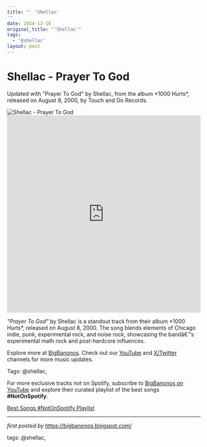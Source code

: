 ```yaml
---
title: "' 'Shellac'
'"
date: 2024-12-16
original_title: "'Shellac'"
tags:
  - '@shellac'
layout: post
---
```

<!-- Title of the Post -->
<h1 >Shellac - Prayer To God</h1> <!-- Introductory Text -->
<p >Updated with "Prayer To God" by Shellac, from the album *1000 Hurts*, released on August 8, 2000, by Touch and Go Records.</p> <!-- Featured Image -->
<div > <img src="https://f4.bcbits.com/img/a1079790783_10.jpg" alt="Shellac - Prayer To God" />
</div> <!-- YouTube Video Embed -->
<div > <iframe width="100%" height="514" src="https://www.youtube.com/embed/KRTVc-D8K2U" title="Shellac - Prayer To God" frameborder="0" allow="accelerometer; autoplay; clipboard-write; encrypted-media; gyroscope; picture-in-picture; web-share" referrerpolicy="strict-origin-when-cross-origin" allowfullscreen></iframe>
</div> <!-- Song Information -->
<div > <p><em>"Prayer To God"</em> by Shellac is a standout track from their album *1000 Hurts*, released on August 8, 2000. The song blends elements of Chicago indie, punk, experimental rock, and noise rock, showcasing the bandâ€™s experimental math rock and post-hardcore influences.</p>
</div> <!-- Footer Links -->
<div > <p>Explore more at <a href="https://bigbanonos.blogspot.com/" target="_blank">BigBanonos</a>. Check out our <a href="https://www.youtube.com/@BigBanonos" target="_blank">YouTube</a> and <a href="https://x.com/bigbanonos" target="_blank">X/Twitter</a> channels for more music updates.</p>
</div> <!-- Tags -->
<p >Tags: @shellac,</p>


<!--Subscribe and Playlist Links-->
<div>
    <p>For more exclusive tracks not on Spotify, subscribe to <a href="https://www.youtube.com/@BigBanonos" target="_blank">BigBanonos on YouTube</a> and explore their curated playlist of the best songs <strong>#NotOnSpotify</strong>.</p>
    <p><a href="https://www.youtube.com/playlist?list=PLtuNtuTatqI0kFahUCbtbfenC_ET5O_tr" target="_blank">Best Songs #NotOnSpotify Playlist<br /></a></p></div>

<hr />

<p><em>first posted by</em> <a href="https://bigbanonos.blogspot.com/" rel="noopener" target="_new">https://bigbanonos.blogspot.com/</a></p>

<p>tags: @shellac,</p>
